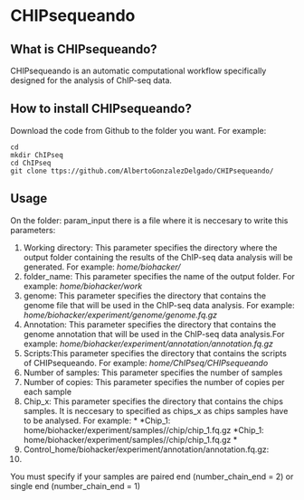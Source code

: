 # CHIPsequeando

## What is CHIPsequeando?
CHIPsequeando is an automatic computational workflow specifically designed for the analysis of ChIP-seq data.

## How to install CHIPsequeando?
Download the code from Github to the folder you want. For example: 

```
cd
mkdir ChIPseq
cd ChIPseq
git clone ttps://github.com/AlbertoGonzalezDelgado/CHIPsequeando/ 
```

## Usage
On the folder: param_input there is a file where it is neccesary to write this parameters:
1. Working directory: This parameter specifies the directory where the output folder containing the results of the ChIP-seq data analysis will be generated. For example: *home/biohacker/* 
2. folder_name: This parameter specifies the name of the output folder. For example: *home/biohacker/work* 
3. genome: This parameter specifies the directory that contains the genome file that will be used in the ChIP-seq data analysis. For example: *home/biohacker/experiment/genome/genome.fq.gz* 
4. Annotation: This parameter specifies the directory that contains the genome annotation that will be used in the ChIP-seq data analysis.For example: *home/biohacker/experiment/annotation/annotation.fq.gz*  
5. Scripts:This parameter specifies the directory that contains the scripts of CHIPsequeando. For example: *home/ChIPseq/CHIPsequeando* 
6. Number of samples: This parameter specifies the number of samples 
7. Number of copies: This parameter specifies the number of copies per each sample
8. Chip_x: This parameter specifies the directory that contains the chips samples. It is neccesary to specified as chips_x as chips samples have to be analysed. For example: * *Chip_1: home/biohacker/experiment/samples//chip/chip_1.fq.gz  *Chip_1: home/biohacker/experiment/samples//chip/chip_1.fq.gz *
10. Control_home/biohacker/experiment/annotation/annotation.fq.gz:
11.     
You must specify if your samples are paired end (number_chain_end = 2) or single end (number_chain_end = 1)

